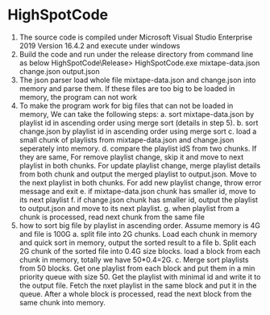 # HighSpotCode
1. The source code is compiled under Microsoft Visual Studio Enterprise 2019 Version 16.4.2 and execute under windows
2. Build the code and run under the release directory from command line as below
         HighSpotCode\Release> HighSpotCode.exe mixtape-data.json change.json output.json
3. The json parser load whole file mixtape-data.json and change.json into memory and parse them. If these files are too big to be loaded      in memory, the program can not work
4. To make the program work for big files that can not be loaded in memory, We can take the following steps:
    a. sort mixtape-data.json by playlist id in ascending order using merge sort (details in step 5).
    b. sort change.json by playlist id in ascending order using merge sort
    c. load a small chunk of playlists from mixtape-data.json and change.json seperately into memory. 
    d. compare the playlist idS from two chunks. If they are same, For remove playlist change, skip it and move to next playlist in both chunks. For update playlist change, merge playlist details from both chunk and output the merged playlist to output.json. Move to the next playlist in both chunks. For add new playlist change, throw error message and exit
    e. if mixtape-data.json chunk has smaller id, move to its next playlist
    f. if change.json chunk has smaller id, output the playlist to output.json and move to its next playlist.
    g. when playlist from a chunk is processed, read next chunk from the same file
 5. how to sort big file by playlist in ascending order. Assume memory is 4G and file is 100G
    a. split file into 2G chunks. Load each chunk in memory and quick sort in memory, output the sorted result to a file
    b. Split each 2G chunk of the sorted file into 0.4G size blocks. load a block from each chunk in memory, totally we have 50*0.4=2G.
    c. Merge sort playlists from 50 blocks. Get one playlist from each block and put them in a min priority queue with size 50. 
    Get the playlist with minimal id and write it to the output file. Fetch the nxet playlist in the same block and put it in the queue.
    After a whole block is processed, read the next block from the same chunk into memory.
  
